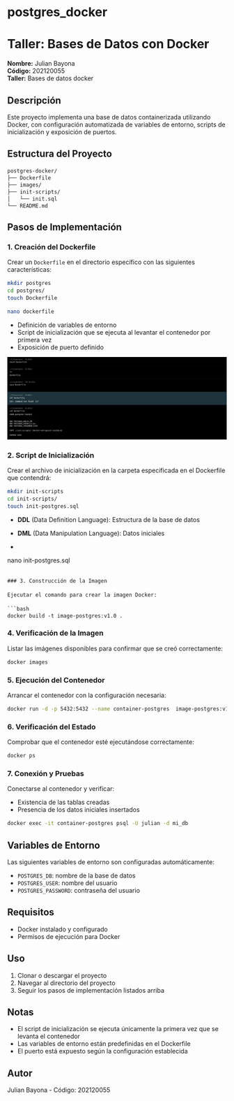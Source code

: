 # postgres_docker

# Taller: Bases de Datos con Docker

**Nombre:** Julian Bayona  
**Código:** 202120055  
**Taller:** Bases de datos docker

## Descripción

Este proyecto implementa una base de datos containerizada utilizando Docker, con configuración automatizada de variables de entorno, scripts de inicialización y exposición de puertos.

## Estructura del Proyecto

```
postgres-docker/
├── Dockerfile
├── images/
├── init-scripts/
│   └── init.sql
└── README.md
```

## Pasos de Implementación

### 1. Creación del Dockerfile

Crear un `Dockerfile` en el directorio específico con las siguientes características:
```bash
mkdir postgres
cd postgres/
touch Dockerfile
```

  ```bash
nano dockerfile
```
- Definición de variables de entorno
- Script de inicialización que se ejecuta al levantar el contenedor por primera vez
- Exposición de puerto definido

![creacion](./images/creacion.png)


### 2. Script de Inicialización

Crear el archivo de inicialización en la carpeta especificada en el Dockerfile que contendrá:


  ```bash
mkdir init-scripts
cd init-scripts/
touch init-postgres.sql
```

- **DDL** (Data Definition Language): Estructura de la base de datos
- **DML** (Data Manipulation Language): Datos iniciales

- 
  ```bash
nano init-postgres.sql
```

### 3. Construcción de la Imagen

Ejecutar el comando para crear la imagen Docker:

```bash
docker build -t image-postgres:v1.0 .
```

### 4. Verificación de la Imagen

Listar las imágenes disponibles para confirmar que se creó correctamente:

```bash
docker images
```

### 5. Ejecución del Contenedor

Arrancar el contenedor con la configuración necesaria:

```bash
docker run -d -p 5432:5432 --name container-postgres  image-postgres:v1.0
```

### 6. Verificación del Estado

Comprobar que el contenedor esté ejecutándose correctamente:

```bash
docker ps
```

### 7. Conexión y Pruebas

Conectarse al contenedor y verificar:
- Existencia de las tablas creadas
- Presencia de los datos iniciales insertados

```bash
docker exec -it container-postgres psql -U julian -d mi_db 
```

## Variables de Entorno

Las siguientes variables de entorno son configuradas automáticamente:
- `POSTGRES_DB`: nombre de la base de datos
- `POSTGRES_USER`: nombre del usuario
- `POSTGRES_PASSWORD`: contraseña del usuario

## Requisitos

- Docker instalado y configurado
- Permisos de ejecución para Docker

## Uso

1. Clonar o descargar el proyecto
2. Navegar al directorio del proyecto
3. Seguir los pasos de implementación listados arriba

## Notas

- El script de inicialización se ejecuta únicamente la primera vez que se levanta el contenedor
- Las variables de entorno están predefinidas en el Dockerfile
- El puerto está expuesto según la configuración establecida

## Autor

Julian Bayona - Código: 202120055
